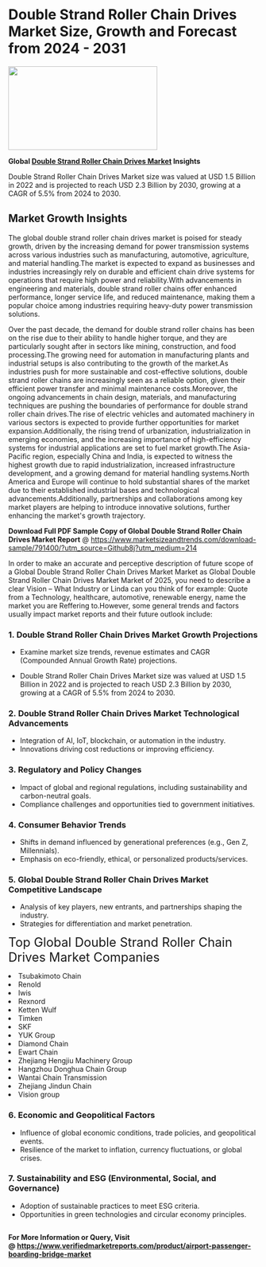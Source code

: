 <H1>Double Strand Roller Chain Drives Market Size, Growth and Forecast from 2024 - 2031</H1><img class="aligncenter size-medium wp-image-584254" src="https://thirdeyenews.in/wp-content/uploads/2024/09/Global-Market-Research-300x168.jpeg" alt="" width="300" height="168" /><p><strong>Global&nbsp;<a href="https://www.marketsizeandtrends.com/download-sample/791400/?utm_source=Github8j?utm_medium=214">Double Strand Roller Chain Drives Market</a> Insights</strong></p><p>Double Strand Roller Chain Drives Market size was valued at USD 1.5 Billion in 2022 and is projected to reach USD 2.3 Billion by 2030, growing at a CAGR of 5.5% from 2024 to 2030.</p><p><h2>Market Growth Insights</h2> <p>The global double strand roller chain drives market is poised for steady growth, driven by the increasing demand for power transmission systems across various industries such as manufacturing, automotive, agriculture, and material handling.The market is expected to expand as businesses and industries increasingly rely on durable and efficient chain drive systems for operations that require high power and reliability.With advancements in engineering and materials, double strand roller chains offer enhanced performance, longer service life, and reduced maintenance, making them a popular choice among industries requiring heavy-duty power transmission solutions.</p> <p></p> <p>Over the past decade, the demand for double strand roller chains has been on the rise due to their ability to handle higher torque, and they are particularly sought after in sectors like mining, construction, and food processing.The growing need for automation in manufacturing plants and industrial setups is also contributing to the growth of the market.As industries push for more sustainable and cost-effective solutions, double strand roller chains are increasingly seen as a reliable option, given their efficient power transfer and minimal maintenance costs.Moreover, the ongoing advancements in chain design, materials, and manufacturing techniques are pushing the boundaries of performance for double strand roller chain drives.The rise of electric vehicles and automated machinery in various sectors is expected to provide further opportunities for market expansion.Additionally, the rising trend of urbanization, industrialization in emerging economies, and the increasing importance of high-efficiency systems for industrial applications are set to fuel market growth.The Asia-Pacific region, especially China and India, is expected to witness the highest growth due to rapid industrialization, increased infrastructure development, and a growing demand for material handling systems.North America and Europe will continue to hold substantial shares of the market due to their established industrial bases and technological advancements.Additionally, partnerships and collaborations among key market players are helping to introduce innovative solutions, further enhancing the market's growth trajectory.</p> <p></p><p><span class=""><strong>Download Full PDF Sample Copy of Global Double Strand Roller Chain Drives Market Report</strong> @ <a href="https://www.marketsizeandtrends.com/download-sample/791400/?utm_source=Github8j?utm_medium=214" target="_blank">https://www.marketsizeandtrends.com/download-sample/791400/?utm_source=Github8j?utm_medium=214</a></span></p><p>In order to make an accurate and perceptive description of future scope of a Global&nbsp;Double Strand Roller Chain Drives Market Market as Global&nbsp;Double Strand Roller Chain Drives Market Market of 2025, you need to describe a clear Vision &ndash; What Industry or Linda can you think of for example: Quote from a Technology, healthcare, automotive, renewable energy, name the market you are Reffering to.However, some general trends and factors usually impact market reports and their future outlook include:</p><h3>1.&nbsp;<strong>Double Strand Roller Chain Drives Market Growth Projections</strong></h3><ul><li>Examine market size trends, revenue estimates and CAGR (Compounded Annual Growth Rate) projections.</li><li><p>Double Strand Roller Chain Drives Market size was valued at USD 1.5 Billion in 2022 and is projected to reach USD 2.3 Billion by 2030, growing at a CAGR of 5.5% from 2024 to 2030.</p></li></ul><h3>2.&nbsp;<strong>Double Strand Roller Chain Drives Market Technological Advancements</strong></h3><ul><li>Integration of AI, IoT, blockchain, or automation in the industry.</li><li>Innovations driving cost reductions or improving efficiency.</li></ul><h3>3.&nbsp;<strong>Regulatory and Policy Changes</strong></h3><ul><li>Impact of global and regional regulations, including sustainability and carbon-neutral goals.</li><li>Compliance challenges and opportunities tied to government initiatives.</li></ul><h3>4.&nbsp;<strong>Consumer Behavior Trends</strong></h3><ul><li>Shifts in demand influenced by generational preferences (e.g., Gen Z, Millennials).</li><li>Emphasis on eco-friendly, ethical, or personalized products/services.</li></ul><h3>5.&nbsp;<strong>Global Double Strand Roller Chain Drives Market Competitive Landscape</strong></h3><ul><li>Analysis of key players, new entrants, and partnerships shaping the industry.</li><li>Strategies for differentiation and market penetration.</li></ul><p data-pm-slice="1 1 []"><span style="color: inherit; font-family: inherit; font-size: 25px;">Top Global Double Strand Roller Chain Drives Market Companies</span></p><div class="" data-test-id=""><p><li>Tsubakimoto Chain</li><li> Renold</li><li> Iwis</li><li> Rexnord</li><li> Ketten Wulf</li><li> Timken</li><li> SKF</li><li> YUK Group</li><li> Diamond Chain</li><li> Ewart Chain</li><li> Zhejiang Hengjiu Machinery Group</li><li> Hangzhou Donghua Chain Group</li><li> Wantai Chain Transmission</li><li> Zhejiang Jindun Chain</li><li> Vision group</li></p></div><h3>6.&nbsp;<strong>Economic and Geopolitical Factors</strong></h3><ul><li>Influence of global economic conditions, trade policies, and geopolitical events.</li><li>Resilience of the market to inflation, currency fluctuations, or global crises.</li></ul><h3>7.&nbsp;<strong>Sustainability and ESG (Environmental, Social, and Governance)</strong></h3><ul><li>Adoption of sustainable practices to meet ESG criteria.</li><li>Opportunities in green technologies and circular economy principles.</li></ul><h2><strong style="font-size: 14px;">For More Information or Query, Visit @&nbsp;</strong><a style="background-color: #ffffff; font-size: 14px;" href="https://www.marketsizeandtrends.com/report/double-strand-roller-chain-drives-market/" target="_blank">https://www.verifiedmarketreports.com/product/airport-passenger-boarding-bridge-market</a></h2>